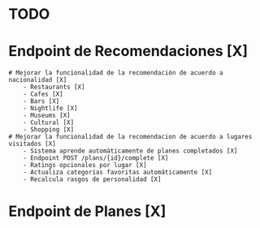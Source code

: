 # TODO

# Endpoint de Recomendaciones [X]
    # Mejorar la funcionalidad de la recomendación de acuerdo a nacionalidad [X]
        - Restaurants [X]
        - Cafes [X]
        - Bars [X]
        - Nightlife [X]
        - Museums [X]
        - Cultural [X]
        - Shopping [X]
    # Mejorar la funcionalidad de la recomendacion de acuerdo a lugares visitados [X]
        - Sistema aprende automáticamente de planes completados [X]
        - Endpoint POST /plans/{id}/complete [X]
        - Ratings opcionales por lugar [X]
        - Actualiza categorías favoritas automáticamente [X]
        - Recalcula rasgos de personalidad [X]

# Endpoint de Planes [X]
